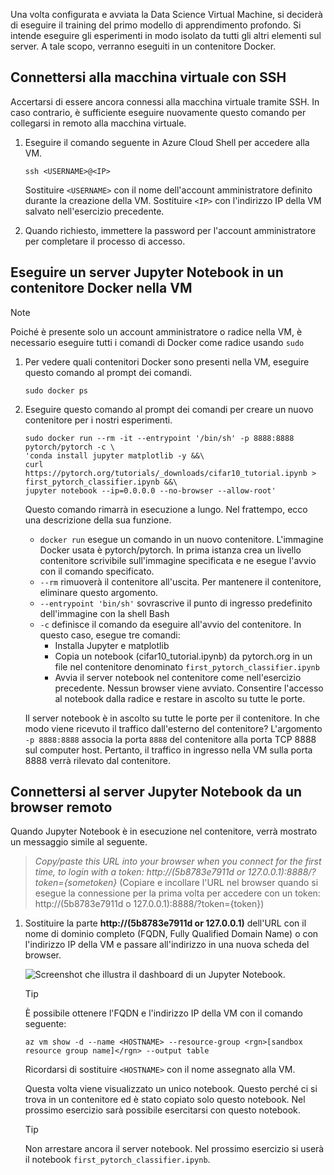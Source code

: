 Una volta configurata e avviata la Data Science Virtual Machine, si deciderà di eseguire il training del primo modello di apprendimento profondo. Si intende eseguire gli esperimenti in modo isolato da tutti gli altri elementi sul server. A tale scopo, verranno eseguiti in un contenitore Docker.

## <a name="connect-to-the-vm-with-ssh"></a>Connettersi alla macchina virtuale con SSH

Accertarsi di essere ancora connessi alla macchina virtuale tramite SSH. In caso contrario, è sufficiente eseguire nuovamente questo comando per collegarsi in remoto alla macchina virtuale.

1. Eseguire il comando seguente in Azure Cloud Shell per accedere alla VM.

    ```azurecli 
    ssh <USERNAME>@<IP>
    ``` 
    
    Sostituire `<USERNAME>` con il nome dell'account amministratore definito durante la creazione della VM. Sostituire `<IP>` con l'indirizzo IP della VM salvato nell'esercizio precedente.  

1. Quando richiesto, immettere la password per l'account amministratore per completare il processo di accesso.

## <a name="run-a-jupyter-notebook-server-in-a-docker-container-in-the-vm"></a>Eseguire un server Jupyter Notebook in un contenitore Docker nella VM

> [!NOTE]
> Poiché è presente solo un account amministratore o radice nella VM, è necessario eseguire tutti i comandi di Docker come radice usando `sudo`

1. Per vedere quali contenitori Docker sono presenti nella VM, eseguire questo comando al prompt dei comandi.

    ```azurecli 
    sudo docker ps
    ```

1. Eseguire questo comando al prompt dei comandi per creare un nuovo contenitore per i nostri esperimenti.

    ```azurecli 
    sudo docker run --rm -it --entrypoint '/bin/sh' -p 8888:8888 pytorch/pytorch -c \
    'conda install jupyter matplotlib -y &&\
    curl https://pytorch.org/tutorials/_downloads/cifar10_tutorial.ipynb > first_pytorch_classifier.ipynb &&\
    jupyter notebook --ip=0.0.0.0 --no-browser --allow-root'
    ``` 

    Questo comando rimarrà in esecuzione a lungo. Nel frattempo, ecco una descrizione della sua funzione. 
    - `docker run` esegue un comando in un nuovo contenitore. L'immagine Docker usata è pytorch/pytorch. In prima istanza crea un livello contenitore scrivibile sull'immagine specificata e ne esegue l'avvio con il comando specificato.
    - `--rm` rimuoverà il contenitore all'uscita. Per mantenere il contenitore, eliminare questo argomento. 
    - `--entrypoint 'bin/sh'` sovrascrive il punto di ingresso predefinito dell'immagine con la shell Bash
    - `-c` definisce il comando da eseguire all'avvio del contenitore. In questo caso, esegue tre comandi:
        - Installa Jupyter e matplotlib
        - Copia un notebook (cifar10_tutorial.ipynb) da pytorch.org in un file nel contenitore denominato `first_pytorch_classifier.ipynb`
        - Avvia il server notebook nel contenitore come nell'esercizio precedente.  Nessun browser viene avviato. Consentire l'accesso al notebook dalla radice e restare in ascolto su tutte le porte. 
    
    Il server notebook è in ascolto su tutte le porte per il contenitore. In che modo viene ricevuto il traffico dall'esterno del contenitore? L'argomento `-p 8888:8888` associa la porta `8888` del contenitore alla porta TCP 8888 sul computer host. Pertanto, il traffico in ingresso nella VM sulla porta 8888 verrà rilevato dal contenitore. 

## <a name="connect-to-the-jupyter-notebook-server-from-a-remote-browser"></a>Connettersi al server Jupyter Notebook da un browser remoto 

Quando Jupyter Notebook è in esecuzione nel contenitore, verrà mostrato un messaggio simile al seguente. 

> *Copy/paste this URL into your browser when you connect for the first time, to login with a token: http://(5b8783e7911d or 127.0.0.1):8888/?token={sometoken}* (Copiare e incollare l'URL nel browser quando si esegue la connessione per la prima volta per accedere con un token: http://(5b8783e7911d o 127.0.0.1):8888/?token={token})

1. Sostituire la parte **http://(5b8783e7911d or 127.0.0.1)** dell'URL con il nome di dominio completo (FQDN, Fully Qualified Domain Name) o con l'indirizzo IP della VM e passare all'indirizzo in una nuova scheda del browser.

    ![Screenshot che illustra il dashboard di un Jupyter Notebook. ](../media/notebook-in-docker.png)

    > [!TIP]
    > È possibile ottenere l'FQDN e l'indirizzo IP della VM con il comando seguente:
    > 
    > `az vm show -d --name <HOSTNAME> --resource-group <rgn>[sandbox resource group name]</rgn> --output table`
    >
    > Ricordarsi di sostituire `<HOSTNAME>` con il nome assegnato alla VM. 
    
    Questa volta viene visualizzato un unico notebook. Questo perché ci si trova in un contenitore ed è stato copiato solo questo notebook. Nel prossimo esercizio sarà possibile esercitarsi con questo notebook. 
    
    > [!TIP]
    > Non arrestare ancora il server notebook. Nel prossimo esercizio si userà il notebook `first_pytorch_classifier.ipynb`.